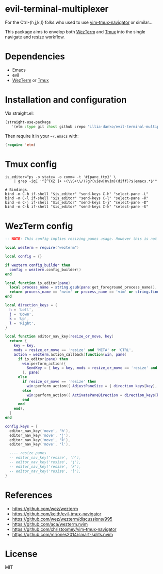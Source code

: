 # evil-terminal-multiplexer

For the Ctrl-{h,j,k,l} folks who used to use
[vim-tmux-navigator](https://github.com/christoomey/vim-tmux-navigator) or
similar...

This package aims to envelop both [WezTerm](https://github.com/wez/wezterm) and
[Tmux](https://github.com/tmux/tmux) into the single navigate and resize workflow.

# Dependencies

- Emacs
- evil
- [WezTerm](https://github.com/wez/wezterm) or [Tmux](https://github.com/tmux/tmux)

# Installation and configuration

Via straight.el:

```lisp
(straight-use-package
   '(etm :type git :host github :repo "illia-danko/evil-terminal-multiplexer"))
```

Then require it in your `~/.emacs` with:

```lisp
(require 'etm)
```

# Tmux config

```
is_editor="ps -o state= -o comm= -t '#{pane_tty}' \
    | grep -iqE '^[^TXZ ]+ +(\\S+\\/)?g?(view|nvim)(diff)?$|emacs.*$'"

# Bindings.
bind -n C-h if-shell "$is_editor" "send-keys C-h" "select-pane -L"
bind -n C-l if-shell "$is_editor" "send-keys C-l" "select-pane -R"
bind -n C-j if-shell "$is_editor" "send-keys C-j" "select-pane -D"
bind -n C-k if-shell "$is_editor" "send-keys C-k" "select-pane -U"
```

# WezTerm config

```lua
-- NOTE: This config implies resizing panes usage. However this is not supported yet.

local wezterm = require("wezterm")

local config = {}

if wezterm.config_builder then
  config = wezterm.config_builder()
end

local function is_editor(pane)
  local process_name = string.gsub(pane:get_foreground_process_name(), '(.*[/\\])(.*)', '%2')
  return process_name == 'nvim' or process_name == 'vim' or string.find(process_name, 'emacs')
end

local direction_keys = {
  h = 'Left',
  j = 'Down',
  k = 'Up',
  l = 'Right',
}

local function editor_nav_key(resize_or_move, key)
  return {
    key = key,
    mods = resize_or_move == 'resize' and 'META' or 'CTRL',
    action = wezterm.action_callback(function(win, pane)
      if is_editor(pane) then
        win:perform_action({
          SendKey = { key = key, mods = resize_or_move == 'resize' and 'META' or 'CTRL' },
        }, pane)
      else
        if resize_or_move == 'resize' then
          win:perform_action({ AdjustPaneSize = { direction_keys[key], 3 } }, pane)
        else
          win:perform_action({ ActivatePaneDirection = direction_keys[key] }, pane)
        end
      end
    end),
  }
end

config.keys = {
  editor_nav_key('move', 'h'),
  editor_nav_key('move', 'j'),
  editor_nav_key('move', 'k'),
  editor_nav_key('move', 'l'),

  ---- resize panes
  -- editor_nav_key('resize', 'h'),
  -- editor_nav_key('resize', 'j'),
  -- editor_nav_key('resize', 'k'),
  -- editor_nav_key('resize', 'l'),
}
```


# References

* https://github.com/wez/wezterm
* https://github.com/keith/evil-tmux-navigator
* https://github.com/wez/wezterm/discussions/995
* https://github.com/aca/wezterm.nvim
* https://github.com/christoomey/vim-tmux-navigator
* https://github.com/mrjones2014/smart-splits.nvim

# License

MIT
